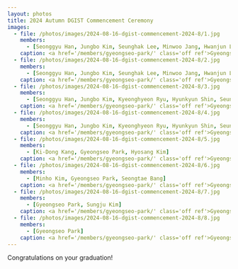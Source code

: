 ```yaml
---
layout: photos
title: 2024 Autumn DGIST Commencement Ceremony
images:
  - file: /photos/images/2024-08-16-dgist-commencement-2024-8/1.jpg
    members:  
      - [Seonggyu Han, Jungbo Kim, Seunghak Lee, Minwoo Jang, Hwanjun Lee, Gyeongseo Park, Seungkyu Lee, Hyungwon Park, Seulki Kim, Seongtae Bang, Jongmin Shin, Ki-Dong Kang, Yeji Jung, Kyeonghyeon Ryu]
    caption: <a href='/members/gyeongseo-park/' class='off ref'>Gyeongseo Park</a> received his Ph.D. degree.
  - file: /photos/images/2024-08-16-dgist-commencement-2024-8/2.jpg
    members:  
      - [Seonggyu Han, Jungbo Kim, Seunghak Lee, Minwoo Jang, Hwanjun Lee, Gyeongseo Park, Seungkyu Lee, Hyungwon Park, Seulki Kim, Seongtae Bang, Jongmin Shin, Ki-Dong Kang, Yeji Jung, Kyeonghyeon Ryu]
    caption: <a href='/members/gyeongseo-park/' class='off ref'>Gyeongseo Park</a> received his Ph.D. degree.
  - file: /photos/images/2024-08-16-dgist-commencement-2024-8/3.jpg
    members:  
      - [Seonggyu Han, Jungbo Kim, Kyeonghyeon Ryu, Hyunkyun Shin, Seunghak Lee, Minwoo Jang, Hwanjun Lee, Gyeongseo Park, Seungkyu Lee, Hyungwon Park, Seulki Kim, Seongtae Bang, Jongmin Shin, Ki-Dong Kang, Yeji Jung, Sangwoong Kim, Minho Kim]
    caption: <a href='/members/gyeongseo-park/' class='off ref'>Gyeongseo Park</a> received his Ph.D. degree.
  - file: /photos/images/2024-08-16-dgist-commencement-2024-8/4.jpg
    members:  
      - [Seonggyu Han, Jungbo Kim, Kyeonghyeon Ryu, Hyunkyun Shin, Seunghak Lee, Minwoo Jang, Hwanjun Lee, Gyeongseo Park, Seungkyu Lee, Hyungwon Park, Seulki Kim, Seongtae Bang, Jongmin Shin, Ki-Dong Kang, Yeji Jung, Sangwoong Kim, Minho Kim]
    caption: <a href='/members/gyeongseo-park/' class='off ref'>Gyeongseo Park</a> received his Ph.D. degree.
  - file: /photos/images/2024-08-16-dgist-commencement-2024-8/5.jpg
    members:  
      - [Ki-Dong Kang, Gyeongseo Park, Hyosang Kim]
    caption: <a href='/members/gyeongseo-park/' class='off ref'>Gyeongseo Park</a> received his Ph.D. degree.
  - file: /photos/images/2024-08-16-dgist-commencement-2024-8/6.jpg
    members:  
      - [Minho Kim, Gyeongseo Park, Seongtae Bang]
    caption: <a href='/members/gyeongseo-park/' class='off ref'>Gyeongseo Park</a> received his Ph.D. degree.
  - file: /photos/images/2024-08-16-dgist-commencement-2024-8/7.jpg
    members:  
      - [Gyeongseo Park, Sungju Kim]
    caption: <a href='/members/gyeongseo-park/' class='off ref'>Gyeongseo Park</a> received his Ph.D. degree.
  - file: /photos/images/2024-08-16-dgist-commencement-2024-8/8.jpg
    members:  
      - [Gyeongseo Park]
    caption: <a href='/members/gyeongseo-park/' class='off ref'>Gyeongseo Park</a> received his Ph.D. degree.
---
```


Congratulations on your graduation!